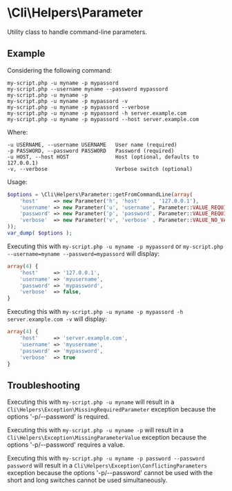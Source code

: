 
\Cli\Helpers\Parameter
======================

Utility class to handle command-line parameters.


Example
-------

Considering the following command:

    my-script.php -u myname -p mypassord
    my-script.php --username myname --password mypassord
    my-script.php -u myname -p
    my-script.php -u myname -p mypassord -v
    my-script.php -u myname -p mypassord --verbose
    my-script.php -u myname -p mypassord -h server.example.com
    my-script.php -u myname -p mypassord --host server.example.com

Where:

    -u USERNAME, --username USERNAME   User name (required)
    -p PASSWORD, --password PASSWORD   Password (required)
    -u HOST, --host HOST               Host (optional, defaults to 127.0.0.1)
    -v, --verbose                      Verbose switch (optional)

Usage:

```php
$options = \Cli\Helpers\Parameter::getFromCommandLine(array(
    'host'     => new Parameter('h', 'host'    , '127.0.0.1'),
    'username' => new Parameter('u', 'username', Parameter::VALUE_REQUIRED),
    'password' => new Parameter('p', 'password', Parameter::VALUE_REQUIRED),
    'verbose'  => new Parameter('v', 'verbose' , Parameter::VALUE_NO_VALUE),
));
var_dump( $options );
```

Executing this with `my-script.php -u myname -p mypassord` or `my-script.php
--username=myname --password=mypassord` will display:

```php
array(4) {
    'host'     => '127.0.0.1',
    'username' => 'myusername',
    'password' => 'mypassword',
    'verbose'  => false,
}
```

Executing this with `my-script.php -u myname -p mypassord -h
server.example.com -v` will display:

```php
array(4) {
    'host'     => 'server.example.com',
    'username' => 'myusername',
    'password' => 'mypassword',
    'verbose'  => true
}
```


Troubleshooting
---------------

Executing this with `my-script.php -u myname` will result in a
`Cli\Helpers\Exception\MissingRequiredParameter` exception because the
options '-p/--password' is required.

Executing this with `my-script.php -u myname -p` will result in a
`Cli\Helpers\Exception\MissingParameterValue` exception because
the options '-p/--password' requires a value.

Executing this with `my-script.php -u myname -p password --password
password` will result in a
`Cli\Helpers\Exception\ConflictingParameters` exception because
the options '-p/--password' cannot be used with the short and long switches
cannot be used simultaneously.
